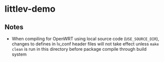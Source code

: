# littlev-demo

## Notes

* When compiling for OpenWRT using local source code (`USE_SOURCE_DIR`), changes to defines in lv_conf header files will not take effect unless `make clean` is run in this directory before package compile through build system